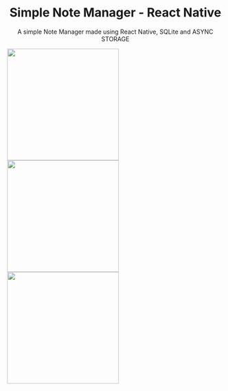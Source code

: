 

<h1 align="center">
  Simple Note Manager - React Native
</h1>

<p align="center">
  A simple Note Manager made using React Native, SQLite and ASYNC STORAGE
</p>



<img src="https://github.com/user-attachments/assets/926ebe08-b183-4135-abf7-de64d7340bb2" width="260">
<img src="https://github.com/user-attachments/assets/3a13fb3a-ed9f-4aaa-bc7b-0c6b03518bde" width="260" >
<img src="https://github.com/user-attachments/assets/1243d7c7-9f87-4f41-860a-a8b8e0b40861" width="260">


